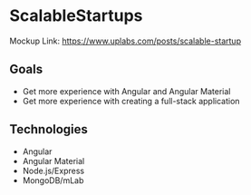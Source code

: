 # ScalableStartups

Mockup Link: https://www.uplabs.com/posts/scalable-startup

## Goals

* Get more experience with Angular and Angular Material
* Get more experience with creating a full-stack application

## Technologies

* Angular
* Angular Material
* Node.js/Express
* MongoDB/mLab


